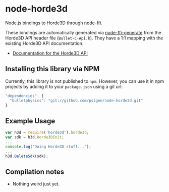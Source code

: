 node-horde3d
============

Node.js bindings to Horde3D through [node-ffi].

These bindings are automatically generated via [node-ffi-generate] from the Horde3D API header file (`Bullet-C-Api.h`).  They have a 1:1 mapping with the existing Horde3D API documentation.

  * [Documentation for the Horde3D API]

Installing this library via NPM
-------------------------------
Currently, this library is not published to `npm`.  However, you can use it in npm projects by adding it to your `package.json` using a git url:

```javascript
"dependencies": { 
  "bulletphysics": "git://github.com/psigen/node-horde3d.git"
}
```

Example Usage
-------------
```javascript
var h3d = require('horde3d').horde3d;
var sdk = h3d.Horde3DInit;
...
console.log('Doing Horde3D stuff...');
...
h3d.DeleteSdk(sdk);
```

Compilation notes
-----------------
  * Nothing weird just yet.

<!-- Link references -->
[node-ffi]: https://github.com/rbranson/node-ffi
[node-ffi-generate]: https://github.com/tjfontaine/node-ffi-generate
[Documentation for the Horde3D API]: http://horde3d.org/docs/manual.html


